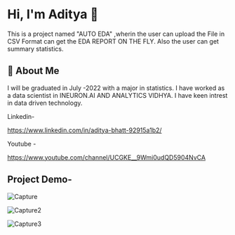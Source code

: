 
# Hi, I'm Aditya 👋

This is a project named "AUTO EDA" ,wherin the user can upload the File in CSV Format can get the EDA REPORT ON THE FLY.
Also the user can get summary statistics.

## 🚀 About Me
I will be graduated in July -2022 with a major in statistics.
I have worked as a data scientist in INEURON.AI AND ANALYTICS
VIDHYA. I have keen intrest in data driven technology.

Linkedin-

https://www.linkedin.com/in/aditya-bhatt-92915a1b2/

Youtube -

https://www.youtube.com/channel/UCGKE__9Wmi0udQD5904NvCA




  
## Project Demo-


![Capture](https://user-images.githubusercontent.com/64576351/172646326-9b46796f-974e-4198-a110-08f123e280bf.JPG)

![Capture2](https://user-images.githubusercontent.com/64576351/172647696-d4629578-d044-4f91-8a97-e63d35adc6b5.JPG)

![Capture3](https://user-images.githubusercontent.com/64576351/172647744-4bf5c148-bd8a-486f-976e-abf12e02861a.JPG)
  
